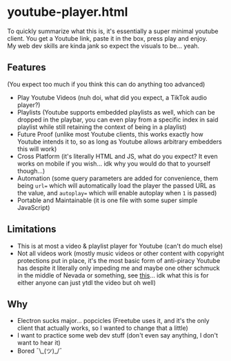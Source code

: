 # youtube-player.html
To quickly summarize what this is, it's essentially a super minimal youtube client. You get a Youtube link, paste it in the box, press play and enjoy.
\
My web dev skills are kinda jank so expect the visuals to be... yeah.

## Features
(You expect too much if you think this can do anything too advanced)
- Play Youtube Videos (nuh doi, what did you expect, a TikTok audio player?)
- Playlists (Youtube supports embedded playlists as well, which can be dropped in the playbar, you can even play from a specific index in said playlist while still retaining the context of being in a playlist)
- Future Proof (unlike most Youtube clients, this works exactly how Youtube intends it to, so as long as Youtube allows arbitrary embedders this will work)
- Cross Platform (it's literally HTML and JS, what do you expect? It even works on mobile if you wish... idk why you would do that to yourself though...)
- Automation (some query parameters are added  for convenience, them being `url=` which will automatically load the player the passed URL as the value, and `autoplay=` which will enable autoplay when `1` is passed)
- Portable and Maintainable (it is one file with some super simple JavaScript)

## Limitations
- This is at most a video & playlist player for Youtube (can't do much else)
- Not all videos work (mostly music videos or other content with copyright protections put in place, it's the most basic form of anti-piracy Youtube has despite it literally only impeding me and maybe one other schmuck in the middle of Nevada or something, see [this](https://support.google.com/youtube/answer/171780#zippy=%2Cturn-off-embedding-for-your-videos)... idk what this is for either anyone can just ytdl the video but oh well)

## Why
- Electron sucks major... popcicles (Freetube uses it, and it's the only client that actually works, so I wanted to change that a little)
- I want to practice some web dev stuff (don't even say anything, I don't want to hear it)
- Bored ¯\\\_(ツ)\_/¯
